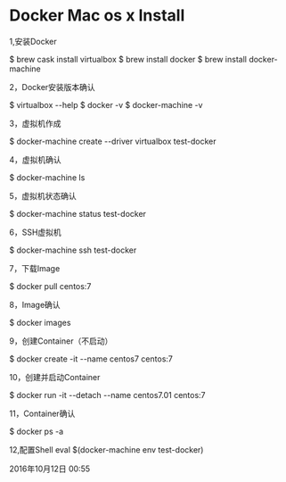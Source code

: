 # Docker Mac os x Install

1,安装Docker

$ brew cask install virtualbox
$ brew install docker
$ brew install docker-machine

2，Docker安装版本确认

$ virtualbox --help
$ docker -v
$ docker-machine -v

3，虚拟机作成

$ docker-machine create --driver virtualbox test-docker

4，虚拟机确认

$ docker-machine ls

5，虚拟机状态确认

$ docker-machine status test-docker

6，SSH虚拟机

$ docker-machine ssh test-docker

7，下载Image

$ docker pull centos:7

8，Image确认

$ docker images

9，创建Container（不启动）

$ docker create -it --name centos7 centos:7

10，创建并启动Container

$ docker run -it --detach --name centos7.01 centos:7

11，Container确认

$ docker ps -a

12,配置Shell
eval $(docker-machine env test-docker)

2016年10月12日 00:55
